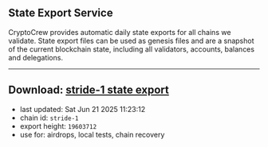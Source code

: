 ## State Export Service
CryptoCrew provides automatic daily state exports for all chains we validate. State export files can be used as genesis files and are a snapshot of the current blockchain state, including all validators, accounts, balances and delegations.

---
**Download: [stride-1 state export](https://dl-eu2.ccvalidators.com/SERVICE/stride/stride-1_export_19603712.json)**
---

- last updated: Sat Jun 21 2025 11:23:12
- chain id: `stride-1`
- export height: `19603712`
- use for: airdrops, local tests, chain recovery
